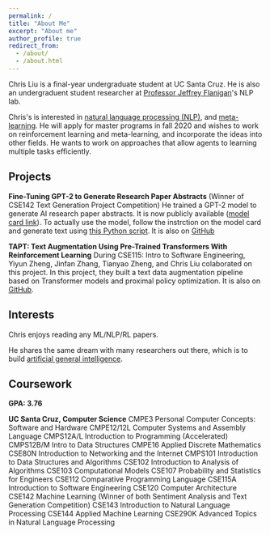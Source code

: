 ```yaml
---
permalink: /
title: "About Me"
excerpt: "About me"
author_profile: true
redirect_from: 
  - /about/
  - /about.html
---
```


Chris Liu is a final-year undergraduate student at UC Santa Cruz. He is also an undergraduent student researcher at [Professor Jeffrey Flanigan](https://jflanigan.github.io/)'s NLP lab.

Chris's is interested in [natural language processing (NLP)](https://en.wikipedia.org/wiki/Natural_language_processing), and [meta-learning](https://en.wikipedia.org/wiki/Meta_learning). He will apply for master programs in fall 2020 and wishes to work on reinforcement learning and meta-learning, and incorporate the ideas into other fields. He wants to work on approaches that allow agents to learning multiple tasks efficiently.

## Projects
**Fine-Tuning GPT-2 to Generate Research Paper Abstracts** (Winner of CSE142 Text Generation Project Competition)
He trained a GPT-2 model to generate AI research paper abstracts. It is now publicly available ([model card link](https://github.com/huggingface/transformers/tree/master/model_cards/chrisliu298/arxiv_ai_gpt2)). To actually use the model, follow the instrction on the model card and generate text using [this Python script](https://gist.github.com/chrisliu298/ccb8144888eace069da64ad3e6472d64). It is also on [GitHub](https://github.com/chrisliu298/gpt2-arxiv)

**TAPT: Text Augmentation Using Pre-Trained Transformers With Reinforcement Learning**
During CSE115: Intro to Software Engineering, Yiyun Zheng, Jinfan Zhang, Tianyao Zheng, and Chris Liu colaborated on this project. In this project, they built a text data augmentation pipeline based on Transformer models and proximal policy optimization. It is also on [GitHub](https://github.com/chrisliu298/tapt).

## Interests
Chris enjoys reading any ML/NLP/RL papers.

He shares the same dream with many researchers out there, which is to build [artificial general intelligence](https://en.wikipedia.org/wiki/Artificial_general_intelligence).

## Coursework

**GPA: 3.76**

**UC Santa Cruz, Computer Science**
CMPE3 Personal Computer Concepts: Software and Hardware
CMPE12/12L Computer Systems and Assembly Language
CMPS12A/L Introduction to Programming (Accelerated)
CMPS12B/M Intro to Data Structures
CMPE16 Applied Discrete Mathematics
CSE80N Introduction to Networking and the Internet
CMPS101 Introduction to Data Structures and Algorithms
CSE102 Introduction to Analysis of Algorithms
CSE103 Computational Models
CSE107 Probability and Statistics for Engineers
CSE112 Comparative Programming Language
CSE115A Introduction to Software Engineering
CSE120 Computer Architecture
CSE142 Machine Learning (Winner of both Sentiment Analysis and Text Generation Competition)
CSE143 Introduction to Natural Language Processing
CSE144 Applied Machine Learning
CSE290K Advanced Topics in Natural Language Processing
